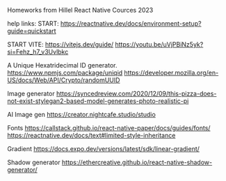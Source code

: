 Homeworks from Hillel React Native Cources 2023

help links:
START:
https://reactnative.dev/docs/environment-setup?guide=quickstart

START VITE:
https://vitejs.dev/guide/
https://youtu.be/uVjPBiNz5yk?si=Fehz_h7_v3Uvlbkc

A Unique Hexatridecimal ID generator.
https://www.npmjs.com/package/uniqid
https://developer.mozilla.org/en-US/docs/Web/API/Crypto/randomUUID

Image generator
https://syncedreview.com/2020/12/09/this-pizza-does-not-exist-stylegan2-based-model-generates-photo-realistic-pi

AI Image gen
https://creator.nightcafe.studio/studio

Fonts
https://callstack.github.io/react-native-paper/docs/guides/fonts/
https://reactnative.dev/docs/text#limited-style-inheritance

Gradient
https://docs.expo.dev/versions/latest/sdk/linear-gradient/

Shadow generator
https://ethercreative.github.io/react-native-shadow-generator/

